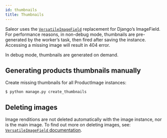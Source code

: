 ```yaml
---
id: thumbnails
title: Thumbnails
---
```


Saleor uses the [`VersatileImageField`](https://github.com/respondcreate/django-versatileimagefield) replacement for Django’s ImageField. For performance reasons, in non-debug mode, thumbnails are pre-generated by the worker’s task, then fired after saving the instance. 
Accessing a missing image will result in 404 error.

In debug mode, thumbnails are generated on demand.


## Generating products thumbnails manually

Create missing thumbnails for all ProductImage instances:

```console
$ python manage.py create_thumbnails
```


## Deleting images

Image renditions are not deleted automatically with the image instance, nor is the main image. 
To find out more on deleting images, see: [`VersatileImageField` documentation](https://django-versatileimagefield.readthedocs.io/en/latest/deleting_created_images.html).
